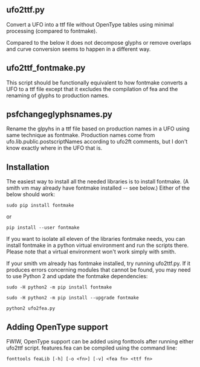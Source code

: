 ## ufo2ttf.py

Convert a UFO into a ttf file without OpenType tables using minimal processing (compared to fontmake).

Compared to the below it does not decompose glyphs or remove overlaps and curve conversion seems to happen 
in a different way.

## ufo2ttf_fontmake.py

This script should be functionally equivalent to how fontmake converts a UFO to a ttf file except that it excludes
the compilation of fea and the renaming of glyphs to production names.

## psfchangeglyphsnames.py

Rename the glpyhs in a ttf file based on production names in a UFO using same technique as fontmake.
Production names come from ufo.lib.public.postscriptNames according to ufo2ft comments, 
but I don't know exactly where in the UFO that is.

## Installation

The easiest way to install all the needed libraries is to install fontmake. (A smith vm may already have fontmake 
installed -- see below.) Either of the below should work:

`sudo pip install fontmake`

or

`pip install --user fontmake`

If you want to isolate all eleven of the libraries fontmake needs, you can install fontmake in a 
python virtual environment and run the scripts there. Please note that a virtual environment won't work simply 
with smith.

If your smith vm already has fontmake installed, try running ufo2ttf.py. If it produces errors concerning modules 
that cannot be found, you may need to use Python 2 and update the fontmake dependencies:

`sudo -H python2 -m pip install fontmake`

`sudo -H python2 -m pip install --upgrade fontmake`

`python2 ufo2fea.py`

## Adding OpenType support
FWIW, OpenType support can be added using fonttools after running either ufo2ttf script. features.fea can be compiled using the command line:

`fonttools feaLib [-h] [-o <fn>] [-v] <fea fn> <ttf fn>`
